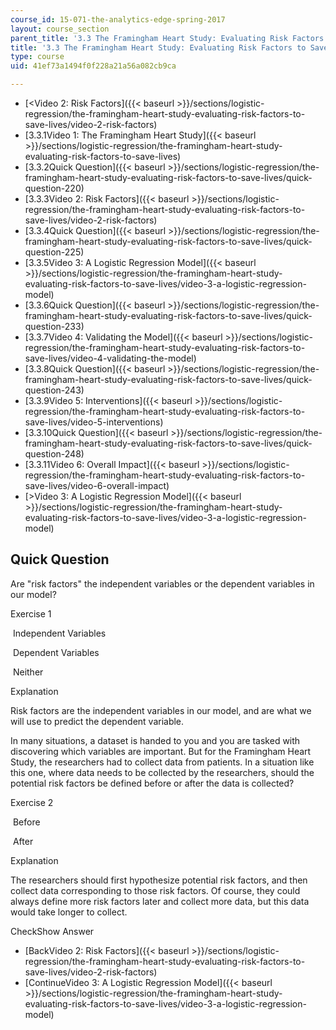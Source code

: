 ```yaml
---
course_id: 15-071-the-analytics-edge-spring-2017
layout: course_section
parent_title: '3.3 The Framingham Heart Study: Evaluating Risk Factors to Save Lives '
title: '3.3 The Framingham Heart Study: Evaluating Risk Factors to Save Lives '
type: course
uid: 41ef73a1494f0f228a21a56a082cb9ca

---
```


*   [<Video 2: Risk Factors]({{< baseurl >}}/sections/logistic-regression/the-framingham-heart-study-evaluating-risk-factors-to-save-lives/video-2-risk-factors)
*   [3.3.1Video 1: The Framingham Heart Study]({{< baseurl >}}/sections/logistic-regression/the-framingham-heart-study-evaluating-risk-factors-to-save-lives)
*   [3.3.2Quick Question]({{< baseurl >}}/sections/logistic-regression/the-framingham-heart-study-evaluating-risk-factors-to-save-lives/quick-question-220)
*   [3.3.3Video 2: Risk Factors]({{< baseurl >}}/sections/logistic-regression/the-framingham-heart-study-evaluating-risk-factors-to-save-lives/video-2-risk-factors)
*   [3.3.4Quick Question]({{< baseurl >}}/sections/logistic-regression/the-framingham-heart-study-evaluating-risk-factors-to-save-lives/quick-question-225)
*   [3.3.5Video 3: A Logistic Regression Model]({{< baseurl >}}/sections/logistic-regression/the-framingham-heart-study-evaluating-risk-factors-to-save-lives/video-3-a-logistic-regression-model)
*   [3.3.6Quick Question]({{< baseurl >}}/sections/logistic-regression/the-framingham-heart-study-evaluating-risk-factors-to-save-lives/quick-question-233)
*   [3.3.7Video 4: Validating the Model]({{< baseurl >}}/sections/logistic-regression/the-framingham-heart-study-evaluating-risk-factors-to-save-lives/video-4-validating-the-model)
*   [3.3.8Quick Question]({{< baseurl >}}/sections/logistic-regression/the-framingham-heart-study-evaluating-risk-factors-to-save-lives/quick-question-243)
*   [3.3.9Video 5: Interventions]({{< baseurl >}}/sections/logistic-regression/the-framingham-heart-study-evaluating-risk-factors-to-save-lives/video-5-interventions)
*   [3.3.10Quick Question]({{< baseurl >}}/sections/logistic-regression/the-framingham-heart-study-evaluating-risk-factors-to-save-lives/quick-question-248)
*   [3.3.11Video 6: Overall Impact]({{< baseurl >}}/sections/logistic-regression/the-framingham-heart-study-evaluating-risk-factors-to-save-lives/video-6-overall-impact)
*   [\>Video 3: A Logistic Regression Model]({{< baseurl >}}/sections/logistic-regression/the-framingham-heart-study-evaluating-risk-factors-to-save-lives/video-3-a-logistic-regression-model)

Quick Question
--------------

Are "risk factors" the independent variables or the dependent variables in our model?

Exercise 1

&nbsp;Independent Variables&nbsp;

&nbsp;Dependent Variables&nbsp;

&nbsp;Neither&nbsp;

Explanation

Risk factors are the independent variables in our model, and are what we will use to predict the dependent variable.

In many situations, a dataset is handed to you and you are tasked with discovering which variables are important. But for the Framingham Heart Study, the researchers had to collect data from patients. In a situation like this one, where data needs to be collected by the researchers, should the potential risk factors be defined before or after the data is collected?

Exercise 2

&nbsp;Before&nbsp;

&nbsp;After&nbsp;

Explanation

The researchers should first hypothesize potential risk factors, and then collect data corresponding to those risk factors. Of course, they could always define more risk factors later and collect more data, but this data would take longer to collect.

CheckShow Answer

*   [BackVideo 2: Risk Factors]({{< baseurl >}}/sections/logistic-regression/the-framingham-heart-study-evaluating-risk-factors-to-save-lives/video-2-risk-factors)
*   [ContinueVideo 3: A Logistic Regression Model]({{< baseurl >}}/sections/logistic-regression/the-framingham-heart-study-evaluating-risk-factors-to-save-lives/video-3-a-logistic-regression-model)